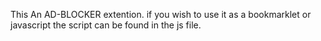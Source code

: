 This An AD-BLOCKER extention.
if you wish to use it as a bookmarklet or javascript the script can be found in the js file.
